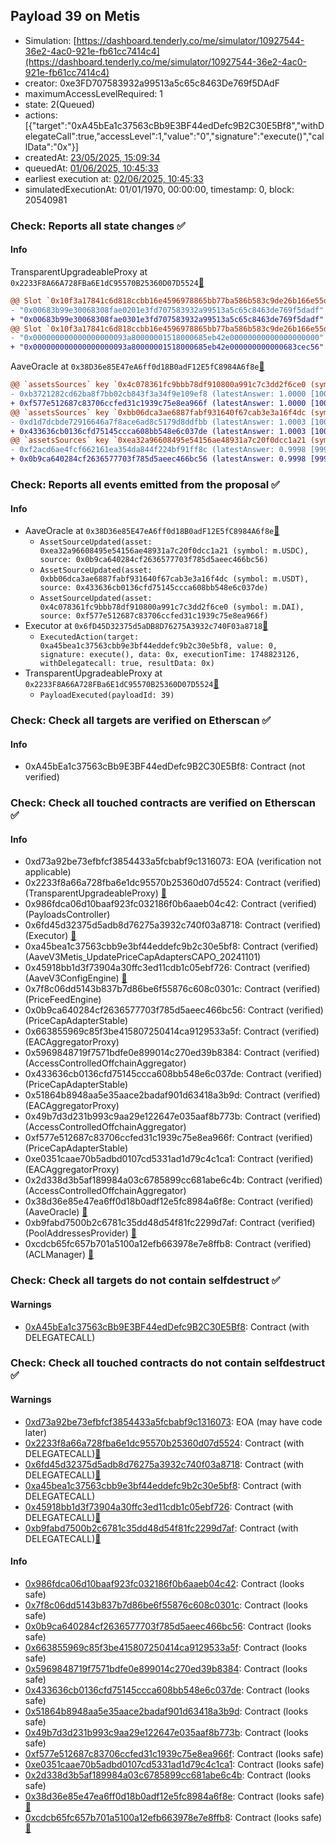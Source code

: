 ## Payload 39 on Metis

- Simulation: [https://dashboard.tenderly.co/me/simulator/10927544-36e2-4ac0-921e-fb61cc7414c4](https://dashboard.tenderly.co/me/simulator/10927544-36e2-4ac0-921e-fb61cc7414c4)
- creator: 0xe3FD707583932a99513a5c65c8463De769f5DAdF
- maximumAccessLevelRequired: 1
- state: 2(Queued)
- actions: [{"target":"0xA45bEa1c37563cBb9E3BF44edDefc9B2C30E5Bf8","withDelegateCall":true,"accessLevel":1,"value":"0","signature":"execute()","callData":"0x"}]
- createdAt: [23/05/2025, 15:09:34](https://explorer.metis.io/tx/0x6b25ea997bfef4ba94f5355a8f0991da9c54ad3013d9a24b1fe0fd0159c4243d)
- queuedAt: [01/06/2025, 10:45:33](https://explorer.metis.io/tx/0x5d1eebc6edc9681348acfb49b069609dfb99b1bc4bcfe47d5f22433185387c91)
- earliest execution at: [02/06/2025, 10:45:33](https://www.epochconverter.com/countdown?q=1748861133)
- simulatedExecutionAt: 01/01/1970, 00:00:00, timestamp: 0, block: 20540981
### Check: Reports all state changes :white_check_mark:

#### Info


TransparentUpgradeableProxy at `0x2233F8A66A728FBa6E1dC95570B25360D07D5524`[:ghost:](https://github.com/bgd-labs/aave-address-book "GovernanceV3Metis.PAYLOADS_CONTROLLER")
```diff
@@ Slot `0x10f3a17841c6d818ccbb16e4596978865bb77ba586b583c9de26b166e55de864` @@
- "0x00683b99e30068308fae0201e3fd707583932a99513a5c65c8463de769f5dadf"
+ "0x00683b99e30068308fae0301e3fd707583932a99513a5c65c8463de769f5dadf"
@@ Slot `0x10f3a17841c6d818ccbb16e4596978865bb77ba586b583c9de26b166e55de865` @@
- "0x000000000000000000093a80000001518000685eb42e00000000000000000000"
+ "0x000000000000000000093a80000001518000685eb42e000000000000683cec56"
```

AaveOracle at `0x38D36e85E47eA6ff0d18B0adF12E5fC8984A6f8e`[:ghost:](https://github.com/bgd-labs/aave-address-book "AaveV3Metis.ORACLE")
```diff
@@ `assetsSources` key `0x4c078361fc9bbb78df910800a991c7c3dd2f6ce0 (symbol: m.DAI)` @@
- 0xb3721282cd62ba8f7bb02cb843f3a34f9e109ef8 (latestAnswer: 1.0000 [100000104, 8 decimals], description: Capped mDAI/USD)
+ 0xf577e512687c83706ccfed31c1939c75e8ea966f (latestAnswer: 1.0000 [100000104, 8 decimals], description: Capped mDAI/USD)
@@ `assetsSources` key `0xbb06dca3ae6887fabf931640f67cab3e3a16f4dc (symbol: m.USDT)` @@
- 0xd1d7dcbde72916646a7f8ace6ad8c5179d8ddfbb (latestAnswer: 1.0003 [100036700, 8 decimals], description: Capped mUSDT/USD)
+ 0x433636cb0136cfd75145ccca608bb548e6c037de (latestAnswer: 1.0003 [100036700, 8 decimals], description: Capped mUSDT/USD)
@@ `assetsSources` key `0xea32a96608495e54156ae48931a7c20f0dcc1a21 (symbol: m.USDC)` @@
- 0xf2acd6ae4fcf662161ea354da844f224bf91ff8c (latestAnswer: 0.9998 [99981811, 8 decimals], description: Capped mUSDC/USD)
+ 0x0b9ca640284cf2636577703f785d5aeec466bc56 (latestAnswer: 0.9998 [99981811, 8 decimals], description: Capped mUSDC/USD)
```


### Check: Reports all events emitted from the proposal :white_check_mark:

#### Info

- AaveOracle at `0x38D36e85E47eA6ff0d18B0adF12E5fC8984A6f8e`[:ghost:](https://github.com/bgd-labs/aave-address-book "AaveV3Metis.ORACLE")
  - `AssetSourceUpdated(asset: 0xea32a96608495e54156ae48931a7c20f0dcc1a21 (symbol: m.USDC), source: 0x0b9ca640284cf2636577703f785d5aeec466bc56)`
  - `AssetSourceUpdated(asset: 0xbb06dca3ae6887fabf931640f67cab3e3a16f4dc (symbol: m.USDT), source: 0x433636cb0136cfd75145ccca608bb548e6c037de)`
  - `AssetSourceUpdated(asset: 0x4c078361fc9bbb78df910800a991c7c3dd2f6ce0 (symbol: m.DAI), source: 0xf577e512687c83706ccfed31c1939c75e8ea966f)`
- Executor at `0x6fD45D32375d5aDB8D76275A3932c740F03a8718`[:ghost:](https://github.com/bgd-labs/aave-address-book "AaveV3Metis.ACL_ADMIN, GovernanceV3Metis.EXECUTOR_LVL_1")
  - `ExecutedAction(target: 0xa45bea1c37563cbb9e3bf44eddefc9b2c30e5bf8, value: 0, signature: execute(), data: 0x, executionTime: 1748823126, withDelegatecall: true, resultData: 0x)`
- TransparentUpgradeableProxy at `0x2233F8A66A728FBa6E1dC95570B25360D07D5524`[:ghost:](https://github.com/bgd-labs/aave-address-book "GovernanceV3Metis.PAYLOADS_CONTROLLER")
  - `PayloadExecuted(payloadId: 39)`

### Check: Check all targets are verified on Etherscan :white_check_mark:

#### Info

- 0xA45bEa1c37563cBb9E3BF44edDefc9B2C30E5Bf8: Contract (not verified) 

### Check: Check all touched contracts are verified on Etherscan :white_check_mark:

#### Info

- 0xd73a92be73efbfcf3854433a5fcbabf9c1316073: EOA (verification not applicable)
- 0x2233f8a66a728fba6e1dc95570b25360d07d5524: Contract (verified) (TransparentUpgradeableProxy) [:ghost:](https://github.com/bgd-labs/aave-address-book "GovernanceV3Metis.PAYLOADS_CONTROLLER")
- 0x986fdca06d10baaf923fc032186f0b6aaeb04c42: Contract (verified) (PayloadsController) 
- 0x6fd45d32375d5adb8d76275a3932c740f03a8718: Contract (verified) (Executor) [:ghost:](https://github.com/bgd-labs/aave-address-book "AaveV3Metis.ACL_ADMIN, GovernanceV3Metis.EXECUTOR_LVL_1")
- 0xa45bea1c37563cbb9e3bf44eddefc9b2c30e5bf8: Contract (verified) (AaveV3Metis_UpdatePriceCapAdaptersCAPO_20241101) 
- 0x45918bb1d3f73904a30ffc3ed11cdb1c05ebf726: Contract (verified) (AaveV3ConfigEngine) [:ghost:](https://github.com/bgd-labs/aave-address-book "AaveV3Metis.CONFIG_ENGINE")
- 0x7f8c06dd5143b837b7d86be6f55876c608c0301c: Contract (verified) (PriceFeedEngine) 
- 0x0b9ca640284cf2636577703f785d5aeec466bc56: Contract (verified) (PriceCapAdapterStable) 
- 0x663855969c85f3be415807250414ca9129533a5f: Contract (verified) (EACAggregatorProxy) 
- 0x5969848719f7571bdfe0e899014c270ed39b8384: Contract (verified) (AccessControlledOffchainAggregator) 
- 0x433636cb0136cfd75145ccca608bb548e6c037de: Contract (verified) (PriceCapAdapterStable) 
- 0x51864b8948aa5e35aace2badaf901d63418a3b9d: Contract (verified) (EACAggregatorProxy) 
- 0x49b7d3d231b993c9aa29e122647e035aaf8b773b: Contract (verified) (AccessControlledOffchainAggregator) 
- 0xf577e512687c83706ccfed31c1939c75e8ea966f: Contract (verified) (PriceCapAdapterStable) 
- 0xe0351caae70b5adbd0107cd5331ad1d79c4c1ca1: Contract (verified) (EACAggregatorProxy) 
- 0x2d338d3b5af189984a03c6785899cc681abe6c4b: Contract (verified) (AccessControlledOffchainAggregator) 
- 0x38d36e85e47ea6ff0d18b0adf12e5fc8984a6f8e: Contract (verified) (AaveOracle) [:ghost:](https://github.com/bgd-labs/aave-address-book "AaveV3Metis.ORACLE")
- 0xb9fabd7500b2c6781c35dd48d54f81fc2299d7af: Contract (verified) (PoolAddressesProvider) [:ghost:](https://github.com/bgd-labs/aave-address-book "AaveV3Metis.POOL_ADDRESSES_PROVIDER")
- 0xcdcb65fc657b701a5100a12efb663978e7e8ffb8: Contract (verified) (ACLManager) [:ghost:](https://github.com/bgd-labs/aave-address-book "AaveV3Metis.ACL_MANAGER")

### Check: Check all targets do not contain selfdestruct :white_check_mark:

#### Warnings

- [0xA45bEa1c37563cBb9E3BF44edDefc9B2C30E5Bf8](https://explorer.metis.io/address/0xA45bEa1c37563cBb9E3BF44edDefc9B2C30E5Bf8): Contract (with DELEGATECALL)

### Check: Check all touched contracts do not contain selfdestruct :white_check_mark:

#### Warnings

- [0xd73a92be73efbfcf3854433a5fcbabf9c1316073](https://explorer.metis.io/address/0xd73a92be73efbfcf3854433a5fcbabf9c1316073): EOA (may have code later)
- [0x2233f8a66a728fba6e1dc95570b25360d07d5524](https://explorer.metis.io/address/0x2233f8a66a728fba6e1dc95570b25360d07d5524): Contract (with DELEGATECALL)[:ghost:](https://github.com/bgd-labs/aave-address-book "GovernanceV3Metis.PAYLOADS_CONTROLLER")
- [0x6fd45d32375d5adb8d76275a3932c740f03a8718](https://explorer.metis.io/address/0x6fd45d32375d5adb8d76275a3932c740f03a8718): Contract (with DELEGATECALL)[:ghost:](https://github.com/bgd-labs/aave-address-book "AaveV3Metis.ACL_ADMIN, GovernanceV3Metis.EXECUTOR_LVL_1")
- [0xa45bea1c37563cbb9e3bf44eddefc9b2c30e5bf8](https://explorer.metis.io/address/0xa45bea1c37563cbb9e3bf44eddefc9b2c30e5bf8): Contract (with DELEGATECALL)
- [0x45918bb1d3f73904a30ffc3ed11cdb1c05ebf726](https://explorer.metis.io/address/0x45918bb1d3f73904a30ffc3ed11cdb1c05ebf726): Contract (with DELEGATECALL)[:ghost:](https://github.com/bgd-labs/aave-address-book "AaveV3Metis.CONFIG_ENGINE")
- [0xb9fabd7500b2c6781c35dd48d54f81fc2299d7af](https://explorer.metis.io/address/0xb9fabd7500b2c6781c35dd48d54f81fc2299d7af): Contract (with DELEGATECALL)[:ghost:](https://github.com/bgd-labs/aave-address-book "AaveV3Metis.POOL_ADDRESSES_PROVIDER")

#### Info

- [0x986fdca06d10baaf923fc032186f0b6aaeb04c42](https://explorer.metis.io/address/0x986fdca06d10baaf923fc032186f0b6aaeb04c42): Contract (looks safe)
- [0x7f8c06dd5143b837b7d86be6f55876c608c0301c](https://explorer.metis.io/address/0x7f8c06dd5143b837b7d86be6f55876c608c0301c): Contract (looks safe)
- [0x0b9ca640284cf2636577703f785d5aeec466bc56](https://explorer.metis.io/address/0x0b9ca640284cf2636577703f785d5aeec466bc56): Contract (looks safe)
- [0x663855969c85f3be415807250414ca9129533a5f](https://explorer.metis.io/address/0x663855969c85f3be415807250414ca9129533a5f): Contract (looks safe)
- [0x5969848719f7571bdfe0e899014c270ed39b8384](https://explorer.metis.io/address/0x5969848719f7571bdfe0e899014c270ed39b8384): Contract (looks safe)
- [0x433636cb0136cfd75145ccca608bb548e6c037de](https://explorer.metis.io/address/0x433636cb0136cfd75145ccca608bb548e6c037de): Contract (looks safe)
- [0x51864b8948aa5e35aace2badaf901d63418a3b9d](https://explorer.metis.io/address/0x51864b8948aa5e35aace2badaf901d63418a3b9d): Contract (looks safe)
- [0x49b7d3d231b993c9aa29e122647e035aaf8b773b](https://explorer.metis.io/address/0x49b7d3d231b993c9aa29e122647e035aaf8b773b): Contract (looks safe)
- [0xf577e512687c83706ccfed31c1939c75e8ea966f](https://explorer.metis.io/address/0xf577e512687c83706ccfed31c1939c75e8ea966f): Contract (looks safe)
- [0xe0351caae70b5adbd0107cd5331ad1d79c4c1ca1](https://explorer.metis.io/address/0xe0351caae70b5adbd0107cd5331ad1d79c4c1ca1): Contract (looks safe)
- [0x2d338d3b5af189984a03c6785899cc681abe6c4b](https://explorer.metis.io/address/0x2d338d3b5af189984a03c6785899cc681abe6c4b): Contract (looks safe)
- [0x38d36e85e47ea6ff0d18b0adf12e5fc8984a6f8e](https://explorer.metis.io/address/0x38d36e85e47ea6ff0d18b0adf12e5fc8984a6f8e): Contract (looks safe)[:ghost:](https://github.com/bgd-labs/aave-address-book "AaveV3Metis.ORACLE")
- [0xcdcb65fc657b701a5100a12efb663978e7e8ffb8](https://explorer.metis.io/address/0xcdcb65fc657b701a5100a12efb663978e7e8ffb8): Contract (looks safe)[:ghost:](https://github.com/bgd-labs/aave-address-book "AaveV3Metis.ACL_MANAGER")

